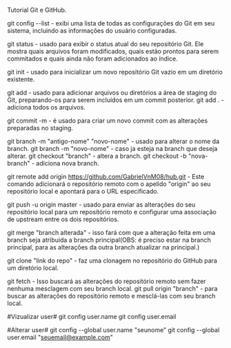 Tutorial Git e GitHub.

git config --list - exibi uma lista de todas as configurações do Git em seu sistema, incluindo as informações do usuário configuradas.

git status - usado para exibir o status atual do seu repositório Git. Ele mostra quais arquivos foram modificados, quais estão prontos para serem commitados e quais ainda não foram adicionados ao índice.

git init - usado para inicializar um novo repositório Git vazio em um diretório existente.

git add - usado para adicionar arquivos ou diretórios a área de staging do Git, preparando-os para serem incluídos em um commit posterior.
git add . - adiciona todos os arquivos.

git commit -m - é usado para criar um novo commit com as alterações preparadas no staging.

git branch -m "antigo-nome" "novo-nome" - usado para alterar o nome da branch.
git branch -m "novo-nome" - caso ja esteja na branch que deseja alterar.
git checkout "branch" - altera a branch.
git checkout -b "nova-branch" - adiciona nova branch.

git remote add origin https://github.com/GabrielVnM08/hub.git - Este comando adicionará o repositório remoto com o apelido "origin" ao seu repositório local e apontará para o URL especificado.

git push -u origin master - usado para enviar as alterações do seu repositório local para um repositório remoto e configurar uma associação de upstream entre os dois repositórios.

git merge "branch alterada" - isso fará com que a alteração feita em uma branch seja atribuida a branch principal(OBS: é preciso estar na branch principal, para as alterações da outra branch atualizar na principal.)

git clone "link do repo" - faz uma clonagem no repositório do GitHub para um diretório local.

git fetch - Isso buscará as alterações do repositório remoto sem fazer nenhuma mesclagem com seu branch local.
git pull origin "branch" - para buscar as alterações do repositório remoto e mesclá-las com seu branch local. 


#Vizualizar user#
git config user.name
git config user.email

#Alterar user#
git config --global user.name "seunome"
git config --global user.email "seuemail@example.com"
